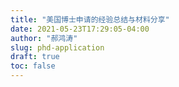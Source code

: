 ```yaml
---
title: "美国博士申请的经验总结与材料分享"
date: 2021-05-23T17:29:05-04:00
author: "郝鸿涛"
slug: phd-application
draft: true
toc: false
---
```

